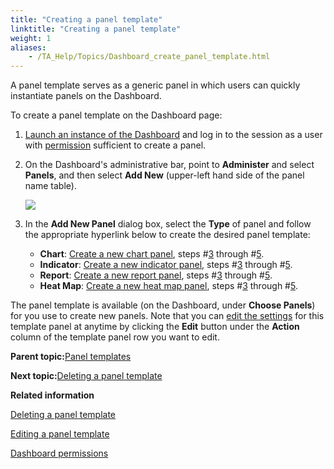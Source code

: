 ```yaml
--- 
title: "Creating a panel template"
linktitle: "Creating a panel template"
weight: 1
aliases: 
    - /TA_Help/Topics/Dashboard_create_panel_template.html
---
```


A panel template serves as a generic panel in which users can quickly instantiate panels on the Dashboard.

To create a panel template on the Dashboard page:

1.  [Launch an instance of the Dashboard](/reuse/../TA_Help/Topics/Dashboard_starting.html) and log in to the session as a user with [permission](/reuse/../TA_Help/Topics/Dashboard_authentication_permissions.html) sufficient to create a panel.

2.  On the Dashboard's administrative bar, point to **Administer** and select **Panels**, and then select **Add New** \(upper-left hand side of the panel name table\).

    ![](/images//Images/Dashboard_administer_panels_add_new.png)

3.  In the **Add New Panel** dialog box, select the **Type** of panel and follow the appropriate hyperlink below to create the desired panel template:

    -   **Chart**: [Create a new chart panel](Dashboard_create_new_chart_panel.html), steps \#[3](Dashboard_create_new_chart_panel.html#step_ei37_di3l) through \#[5](Dashboard_create_new_chart_panel.html#step_d893_83rh).
    -   **Indicator**: [Create a new indicator panel](Dashboard_create_new_indicator_panel.html), steps \#[3](Dashboard_create_new_indicator_panel.html#step_e7fd_d83k) through \#[5](Dashboard_create_new_indicator_panel.html#step_d83i_kre8).
    -   **Report**: [Create a new report panel](Dashboard_create_new_report_panel.html), steps \#[3](Dashboard_create_new_report_panel.html#step_pde7_cy3e) through \#[5](Dashboard_create_new_report_panel.html#step_fi89_4lf8).
    -   **Heat Map**: [Create a new heat map panel](Dashboard_create_heat_map_panel.html), steps \#[3](Dashboard_create_heat_map_panel.html#step_wue7_del3) through \#[5](Dashboard_create_heat_map_panel.html#step_fje8_p389).

The panel template is available \(on the Dashboard, under **Choose Panels**\) for you use to create new panels. Note that you can [edit the settings](Dashboard_edit_panel_template.html) for this template panel at anytime by clicking the **Edit** button under the **Action** column of the template panel row you want to edit.

**Parent topic:**[Panel templates](/TA_Help/Topics/Dashboard_panel_templates.html)

**Next topic:**[Deleting a panel template](/TA_Help/Topics/Dashboard_delete_panel_template.html)

**Related information**  


[Deleting a panel template](/TA_Help/Topics/Dashboard_delete_panel_template.html)

[Editing a panel template](/TA_Help/Topics/Dashboard_edit_panel_template.html)

[Dashboard permissions](/TA_Help/Topics/Dashboard_authentication_permissions.html)

